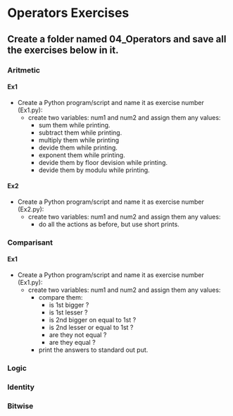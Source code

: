 # Operators Exercises
<!-- assignment and shortcuts or aritmetic-->

## Create a folder named 04_Operators and save all the exercises below in it.

### Aritmetic

#### Ex1 

- Create a Python program/script and name it as exercise number (Ex1.py):
  - create two variables: num1 and num2 and assign them any values:
    - sum them while printing.
    - subtract them while printing.
    - multiply them while printing
    - devide them while printing.
    - exponent them while printing.
    - devide them by floor devision while printing.
    - devide them by modulu while printing.


#### Ex2

- Create a Python program/script and name it as exercise number (Ex2.py):
  - create two variables: num1 and num2 and assign them any values:
    - do all the actions as before, but use short prints.



### Comparisant

#### Ex1 

- Create a Python program/script and name it as exercise number (Ex1.py):
  - create two variables: num1 and num2 and assign them any values:
    - compare them:
      - is 1st bigger ?
      - is 1st lesser ? 
      - is 2nd bigger on equal to 1st ?
      - is 2nd lesser or equal to 1st ?
      - are they not equal ?
      - are they equal ?
    - print the answers to standard out put.



### Logic

### Identity 

### Bitwise
